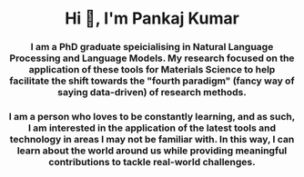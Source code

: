 
<h1 align="center">Hi 👋, I'm Pankaj Kumar</h1>  
<h3 align="center">I am a PhD graduate speicialising in Natural Language Processing and Language Models. My research focused on the application of these tools for Materials Science to help facilitate the shift towards the "fourth paradigm" (fancy way of saying data-driven) of research methods. </h3>  

<h3 align="center">I am a person who loves to be constantly learning, and as such, I am interested in the application of the latest tools and technology in areas I may not be familiar with. In this way, I can learn about the world around us while providing meaningful contributions to tackle real-world challenges.  </h3>  
  
